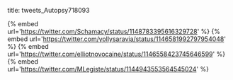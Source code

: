 title: tweets_Autopsy718093

{% embed url='https://twitter.com/Schamacy/status/1148783395616329728' %}
{% embed url='https://twitter.com/yollysaravia/status/1146581992797954048' %}
{% embed url='https://twitter.com/elliotnovocaine/status/1146558423745646599' %}
{% embed url='https://twitter.com/MLegiste/status/1144943553564545024' %}
